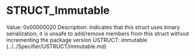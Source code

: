 # STRUCT_Immutable

Value: 0x00000020
Description: Indicates that this struct uses binary serialization; it is unsafe to add/remove members from this struct without incrementing the package version
USTRUCT: immutable (../../Specifier/USTRUCT/immutable.md)
